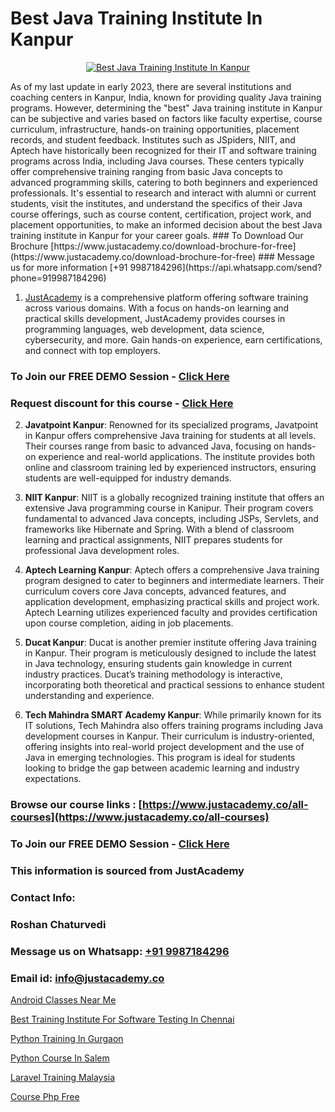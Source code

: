 # Best Java Training Institute In Kanpur

<p align="center">
  <a href="https://justacademy.co/course-detail/core-java-training">
    <img src="https://justacademy.co/storage2/course_image/1677245426_course_image.webp" alt="Best Java Training Institute In Kanpur">
  </a>
</p>
As of my last update in early 2023, there are several institutions and coaching centers in Kanpur, India, known for providing quality Java training programs. However, determining the "best" Java training institute in Kanpur can be subjective and varies based on factors like faculty expertise, course curriculum, infrastructure, hands-on training opportunities, placement records, and student feedback. Institutes such as JSpiders, NIIT, and Aptech have historically been recognized for their IT and software training programs across India, including Java courses. These centers typically offer comprehensive training ranging from basic Java concepts to advanced programming skills, catering to both beginners and experienced professionals. It's essential to research and interact with alumni or current students, visit the institutes, and understand the specifics of their Java course offerings, such as course content, certification, project work, and placement opportunities, to make an informed decision about the best Java training institute in Kanpur for your career goals.
### To Download Our Brochure [https://www.justacademy.co/download-brochure-for-free](https://www.justacademy.co/download-brochure-for-free)
### Message us for more information [+91 9987184296](https://api.whatsapp.com/send?phone=919987184296)

1) [JustAcademy](https://justacademy.co) is a comprehensive platform offering software training across various domains. With a focus on hands-on learning and practical skills development, JustAcademy provides courses in programming languages, web development, data science, cybersecurity, and more. Gain hands-on experience, earn certifications, and connect with top employers.

### To Join our FREE DEMO Session - [Click Here](https://www.justacademy.co/register-for-course-demo/)
### Request discount for this course - [Click Here](https://justacademy.co/contact-us/)

2) **Javatpoint Kanpur**: Renowned for its specialized programs, Javatpoint in Kanpur offers comprehensive Java training for students at all levels. Their courses range from basic to advanced Java, focusing on hands-on experience and real-world applications. The institute provides both online and classroom training led by experienced instructors, ensuring students are well-equipped for industry demands.

3) **NIIT Kanpur**: NIIT is a globally recognized training institute that offers an extensive Java programming course in Kanipur. Their program covers fundamental to advanced Java concepts, including JSPs, Servlets, and frameworks like Hibernate and Spring. With a blend of classroom learning and practical assignments, NIIT prepares students for professional Java development roles.

4) **Aptech Learning Kanpur**: Aptech offers a comprehensive Java training program designed to cater to beginners and intermediate learners. Their curriculum covers core Java concepts, advanced features, and application development, emphasizing practical skills and project work. Aptech Learning utilizes experienced faculty and provides certification upon course completion, aiding in job placements.

5) **Ducat Kanpur**: Ducat is another premier institute offering Java training in Kanpur. Their program is meticulously designed to include the latest in Java technology, ensuring students gain knowledge in current industry practices. Ducat’s training methodology is interactive, incorporating both theoretical and practical sessions to enhance student understanding and experience.

6) **Tech Mahindra SMART Academy Kanpur**: While primarily known for its IT solutions, Tech Mahindra also offers training programs including Java development courses in Kanpur. Their curriculum is industry-oriented, offering insights into real-world project development and the use of Java in emerging technologies. This program is ideal for students looking to bridge the gap between academic learning and industry expectations.

### Browse our course links : [https://www.justacademy.co/all-courses](https://www.justacademy.co/all-courses) 
### To Join our FREE DEMO Session - [Click Here](https://www.justacademy.co/register-for-course-demo)


### This information is sourced from JustAcademy
### Contact Info:
### Roshan Chaturvedi
### Message us on Whatsapp: [+91 9987184296](https://api.whatsapp.com/send?phone=919987184296)
### Email id: [info@justacademy.co](mailto:info@justacademy.co)
                
[Android Classes Near Me](https://www.linkedin.com/pulse/android-classes-near-me-software-training-sunnyvale-7suhf/)

[Best Training Institute For Software Testing In Chennai](https://www.linkedin.com/pulse/best-training-institute-software-testing-chennai-2ywhe?trackingId=4nwjcBmZYKL25y9jBRNzpw%3D%3D&lipi=urn%3Ali%3Apage%3Ad_flagship3_company_admin%3Bk9oA%2BVOQTPioabiM45wXSA%3D%3D)

[Python Training In Gurgaon](https://medium.com/@prempja40/python-training-in-gurgaon-7290836828b7)

[Python Course In Salem](https://medium.com/@mistersumit961/python-course-in-salem-a2d7c4ed364f)

[Laravel Training Malaysia](https://justacademyin.github.io/justacademy/laravel-training-malaysia)

[Course Php Free](https://justacademyin.github.io/justacademy/course-php-free)

